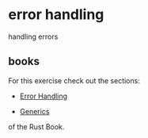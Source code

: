 # error handling

handling errors

## books

For this exercise check out the sections:

+ [Error Handling](https://doc.rust-lang.org/book/ch09-02-recoverable-errors-with-result.html)

+ [Generics](https://doc.rust-lang.org/book/ch10-01-syntax.html)

of the Rust Book.
